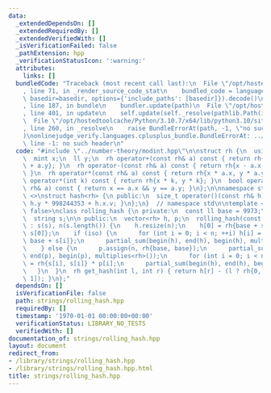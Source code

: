 ```yaml
---
data:
  _extendedDependsOn: []
  _extendedRequiredBy: []
  _extendedVerifiedWith: []
  _isVerificationFailed: false
  _pathExtension: hpp
  _verificationStatusIcon: ':warning:'
  attributes:
    links: []
  bundledCode: "Traceback (most recent call last):\n  File \"/opt/hostedtoolcache/Python/3.10.7/x64/lib/python3.10/site-packages/onlinejudge_verify/documentation/build.py\"\
    , line 71, in _render_source_code_stat\n    bundled_code = language.bundle(stat.path,\
    \ basedir=basedir, options={'include_paths': [basedir]}).decode()\n  File \"/opt/hostedtoolcache/Python/3.10.7/x64/lib/python3.10/site-packages/onlinejudge_verify/languages/cplusplus.py\"\
    , line 187, in bundle\n    bundler.update(path)\n  File \"/opt/hostedtoolcache/Python/3.10.7/x64/lib/python3.10/site-packages/onlinejudge_verify/languages/cplusplus_bundle.py\"\
    , line 401, in update\n    self.update(self._resolve(pathlib.Path(included), included_from=path))\n\
    \  File \"/opt/hostedtoolcache/Python/3.10.7/x64/lib/python3.10/site-packages/onlinejudge_verify/languages/cplusplus_bundle.py\"\
    , line 260, in _resolve\n    raise BundleErrorAt(path, -1, \"no such header\"\
    )\nonlinejudge_verify.languages.cplusplus_bundle.BundleErrorAt: ../number-theory/modint.hpp:\
    \ line -1: no such header\n"
  code: "#include \"../number-theory/modint.hpp\"\n\nstruct rh {\n  using mint = Mod<1000000007>;\n\
    \  mint x;\n  ll y;\n  rh operator+(const rh& a) const { return rh{x + a.x, y\
    \ + a.y}; }\n  rh operator-(const rh& a) const { return rh{x - a.x, y - a.y};\
    \ }\n  rh operator*(const rh& a) const { return rh{x * a.x, y * a.y}; }\n  rh\
    \ operator*(int k) const { return rh{x * k, y * k}; }\n  bool operator==(const\
    \ rh& a) const { return x == a.x && y == a.y; }\n};\n\nnamespace std {\ntemplate\
    \ <>\nstruct hash<rh> {\n public:\n  size_t operator()(const rh& h) const { return\
    \ h.y * 998244353 + h.x.v; }\n};\n}  // namespace std\n\ntemplate <bool iso =\
    \ false>\nclass rolling_hash {\n private:\n  const ll base = 9973;\n  int n;\n\
    \  string s;\n\n public:\n  vector<rh> h, p;\n  rolling_hash(const string& s)\
    \ : s(s), n(s.length()) {\n    h.resize(n);\n    h[0] = rh{base + s[0], base +\
    \ s[0]};\n    if (iso) {\n      for (int i = 0; i < n; ++i) h[i] = rh{base + s[i],\
    \ base + s[i]};\n      partial_sum(begin(h), end(h), begin(h), multiplies<rh>());\n\
    \    } else {\n      p.assign(n, rh{base, base});\n      partial_sum(begin(p),\
    \ end(p), begin(p), multiplies<rh>());\n      for (int i = 0; i < n; ++i) h[i]\
    \ = rh{s[i], s[i]} * p[i];\n      partial_sum(begin(h), end(h), begin(h));\n \
    \   }\n  }\n  rh get_hash(int l, int r) { return h[r] - (l ? rh{0, 0} : h[l -\
    \ 1]); }\n};"
  dependsOn: []
  isVerificationFile: false
  path: strings/rolling_hash.hpp
  requiredBy: []
  timestamp: '1970-01-01 00:00:00+00:00'
  verificationStatus: LIBRARY_NO_TESTS
  verifiedWith: []
documentation_of: strings/rolling_hash.hpp
layout: document
redirect_from:
- /library/strings/rolling_hash.hpp
- /library/strings/rolling_hash.hpp.html
title: strings/rolling_hash.hpp
---
```

